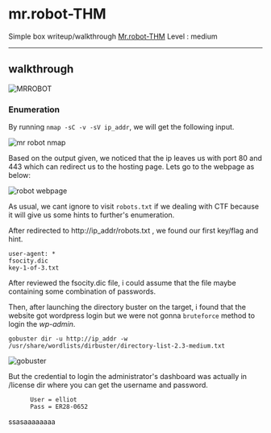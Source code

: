 # mr.robot-THM
Simple box writeup/walkthrough [Mr.robot-THM](https://tryhackme.com/room/mrrobot)
Level : medium

---

## walkthrough

![MRROBOT](https://user-images.githubusercontent.com/87742813/205921850-14ba38d4-e7a1-4e94-b2d0-1a1626de9d57.jpeg)

### Enumeration

By running `nmap -sC -v -sV ip_addr`, we will get the following input.

![mr robot nmap](https://user-images.githubusercontent.com/87742813/205923416-e6307596-8e23-4965-adbf-a7a39d45cb0f.png)

Based on the output given, we noticed that the ip leaves us with port 80 and 443 which can redirect us to the hosting page. Lets go to the webpage as below:

![robot webpage](https://user-images.githubusercontent.com/87742813/205924859-cc45df44-369f-4db0-85bd-5bfabb5e220f.png)

As usual, we cant ignore to visit `robots.txt` if we dealing with CTF because it will give us some hints to further's enumeration.

After redirected to http://ip_addr/robots.txt , we found our first key/flag and hint.

```
user-agent: *
fsocity.dic
key-1-of-3.txt
```
After reviewed the fsocity.dic file, i could assume that the file maybe containing some combination of passwords.

Then, after launching the directory buster on the target, i found that the website got wordpress login but we were not gonna `bruteforce` method to login the *wp-admin*.

```
gobuster dir -u http://ip_addr -w /usr/share/wordlists/dirbuster/directory-list-2.3-medium.txt
```

![gobuster](https://user-images.githubusercontent.com/87742813/206622457-f9e583ca-582e-41a7-97e0-8f59d48d22a3.png)


But the credential to login the administrator's dashboard was actually in /license dir where you can get the username and password.

          User = elliot
          Pass = ER28-0652
ssasaaaaaaaa


